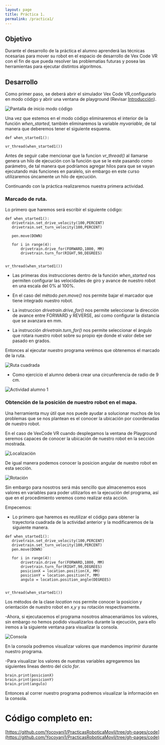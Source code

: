 ```yaml
---
layout: page
title: Práctica 1.
permalink: /practica1/
---
```


## Objetivo
Durante el desarrollo de la práctica el alumno aprenderá las técnicas ncesarias para mover su robot en el espacio de desarrollo de Vex Code VR con el fin de que pueda resolver las problematias futuras y posea las herramientas para ejecutar distintos algoritmos.

## Desarrollo

Como primer paso, se deberá abrir el simulador Vex Code VR,configurarlo en modo código y abrir una ventana de playground (Revisar [Introducción](https://yocoyani1.github.io/PracticasRoboticaMovil/introduccion)).

![Pantalla de inicio modo código](https://i.imgur.com/17uyy3g.jpg "Pantalla de inicio modo código")

Una vez que estemos en el modo código eliminaremos el interior de la función *when_started*, también eliminaremos la variable *myvariable*, de tal manera que deberemos tener el siguiente esquema.

~~~
def when_started1():

vr_thread(when_started1())
~~~

Antes de seguir cabe mencionar que la funcion *vr_thread()* al llamarse genera un hilo de ejecución con la función que se le este pasando como parámetro, de tal manera que podríamos agregar hilos para que se vayan ejecutando más funciones en paralelo, sin embargo en este curso utilizaremos úncamente un hilo de ejecución.

Continuando con la práctica realizaremos nuestra primera actividad.

### Marcado de ruta.

Lo primero que haremos será escribir el siguiente código:
~~~
def when_started1():
   drivetrain.set_drive_velocity(100,PERCENT)
   drivetrain.set_turn_velocity(100,PERCENT)

   pen.move(DOWN)

   for i in range(4):
       drivetrain.drive_for(FORWARD,1800, MM)
       drivetrain.turn_for(RIGHT,90,DEGREES)


vr_thread(when_started1())
~~~

- Las primeras dos instrucciones dentro de la función *when_started* nos permiten configurar las velocidades de giro y avance de nuestro robot en una escala del 0% al 100%.

- En el caso del método *pen.move()* nos permite bajar el marcador que tiene integrado nuestro robot.

- La instruccion *drivetrain.drive_for()* nos permite seleccionar la dirección de avance entre FORWARD y REVERSE, así como configurar la distancia que se avanzara en mm.

- La instrucción *drivetrain.turn_for()* nos permite seleccionar el ángulo que rotara nuestro robot sobre su propio eje donde el valor debe ser pasado en grados.

Entonces al ejecutar nuestro programa verémos que obtenemos el marcado de la ruta.

![Ruta cuadrada](https://i.imgur.com/07JTanC.jpg "Primer ruta")

- Como ejercicio el alumno deberá crear una circunferencia de radio de 9 cm.

![Actividad alumno 1](https://i.imgur.com/tqduxN4.jpg "Actividad alumno 1")

### Obtención de la posición de nuestro robot en el mapa.

Una herramienta muy útil que nos puede ayudar a solucionar muchos de los problemas que se nos plantean es el conocer la ubicación por coordenadas de nuestro robot. 

En el caso de VexCode VR cuando desplegamos la ventana de Playground seremos capaces de conocer la ubicación de nuestro robot en la sección mostrada.

![Localización](https://i.imgur.com/hux82qV.jpg "Localización")

De igual manera podemos conocer la posicion angular de nuestro robot en esta sección.

![Rotación](https://i.imgur.com/U6ttFju.jpg "Rotación")

Sin embargo para nosotros será más sencillo que almacenemos esos valores en variables para poder utilizarlos en la ejecución del programa, así que en el procedimiento veremos como realizar esta acción.

Empecemos:

- Lo primero que haremos es reutilizar el código para obtener la trayectoria cuadrada de la actividad anterior y la modificaremos de la siguiente manera.

~~~
def when_started1():
   drivetrain.set_drive_velocity(100,PERCENT)
   drivetrain.set_turn_velocity(100,PERCENT)
   pen.move(DOWN)

   for i in range(4):
       drivetrain.drive_for(FORWARD,1800, MM)
       drivetrain.turn_for(RIGHT,90,DEGREES)
       posicionX = location.position(X, MM)
       posicionY = location.position(Y, MM)
       angulo = location.position_angle(DEGREES)
       

vr_thread(when_started1())
~~~

Los métodos de la clase *location* nos permite conocer la posicion y orientación de nuestro robot en *x,y* y su rotación respectivamente.

-Ahora, si ejecutacemos el programa nosotros almacenariámos los valores, sin embargo no hemos podido visualizarlos durante la ejecución, para ello iremos a la siguiente ventana para visualizar la consola.

![Consola](https://i.imgur.com/q7VBher.jpg "Consola")

En la consola podremos visualizar valores que mandemos imprimir durante nuestro programa.

-Para visualizar los valores de nuestras variables agregaremos las siguientes lineas dentro del ciclo *for*.

~~~
brain.print(posicionX)
brain.print(posicionY)
brain.print(angulo)
~~~

Entonces al correr nuestro programa podremos visualizar la información en la consola.

# Código completo en:
[https://github.com/Yocoyani1/PracticasRoboticaMovil/tree/gh-pages/code](https://github.com/Yocoyani1/PracticasRoboticaMovil/tree/gh-pages/code)